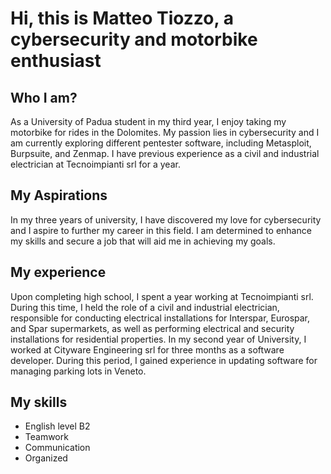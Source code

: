 # Hi, this is Matteo Tiozzo, a cybersecurity and motorbike enthusiast

## Who I am?

As a University of Padua student in my third year, I enjoy taking my motorbike for rides in the Dolomites. My passion lies in cybersecurity and I am currently exploring different pentester software, including Metasploit, Burpsuite, and Zenmap. I have previous experience as a civil and industrial electrician at Tecnoimpianti srl for a year.

## My Aspirations

In my three years of university, I have discovered my love for cybersecurity and I aspire to further my career in this field. I am determined to enhance my skills and secure a job that will aid me in achieving my goals.

## My experience

Upon completing high school, I spent a year working at Tecnoimpianti srl. During this time, I held the role of a civil and industrial electrician, responsible for conducting electrical installations for Interspar, Eurospar, and Spar supermarkets, as well as performing electrical and security installations for residential properties. In my second year of University, I worked at Cityware Engineering srl for three months as a software developer. During this period, I gained experience in updating software for managing parking lots in Veneto.

## My skills

- English level B2
- Teamwork
- Communication
- Organized
